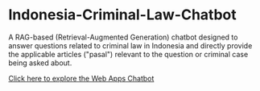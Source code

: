 # Indonesia-Criminal-Law-Chatbot
 A RAG-based (Retrieval-Augmented Generation) chatbot designed to answer questions related to criminal law in Indonesia and directly provide the applicable articles ("pasal") relevant to the question or criminal case being asked about.
 
<a href="https://indonesia-criminal-law-online-chatbot.streamlit.app/" target="_blank">Click here to explore the  Web Apps Chatbot</a>
